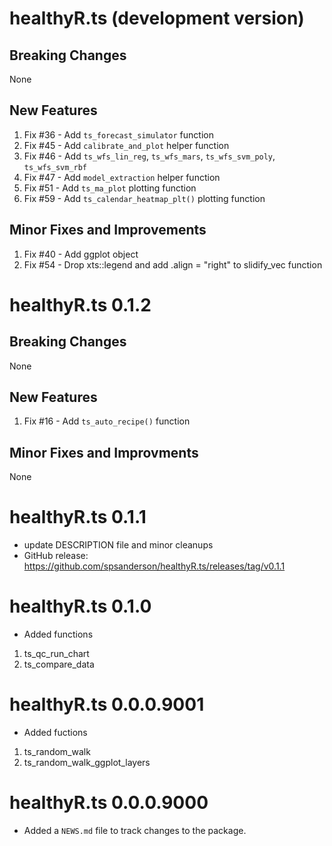 # healthyR.ts (development version)

## Breaking Changes
None

## New Features
1. Fix #36 - Add `ts_forecast_simulator` function
2. Fix #45 - Add `calibrate_and_plot` helper function
3. Fix #46 - Add `ts_wfs_lin_reg`, `ts_wfs_mars`, `ts_wfs_svm_poly`, `ts_wfs_svm_rbf`
4. Fix #47 - Add `model_extraction` helper function
5. Fix #51 - Add `ts_ma_plot` plotting function
6. Fix #59 - Add `ts_calendar_heatmap_plt()` plotting function

## Minor Fixes and Improvements
1. Fix #40 - Add ggplot object
2. Fix #54 - Drop xts::legend and add .align = "right" to slidify_vec function

# healthyR.ts 0.1.2

## Breaking Changes
None

## New Features
1. Fix #16 - Add `ts_auto_recipe()` function

## Minor Fixes and Improvments
None

# healthyR.ts 0.1.1
* update DESCRIPTION file and minor cleanups
* GitHub release: https://github.com/spsanderson/healthyR.ts/releases/tag/v0.1.1

# healthyR.ts 0.1.0
* Added functions
1. ts_qc_run_chart
2. ts_compare_data

# healthyR.ts 0.0.0.9001
* Added fuctions
1. ts_random_walk
2. ts_random_walk_ggplot_layers

# healthyR.ts 0.0.0.9000

* Added a `NEWS.md` file to track changes to the package.
